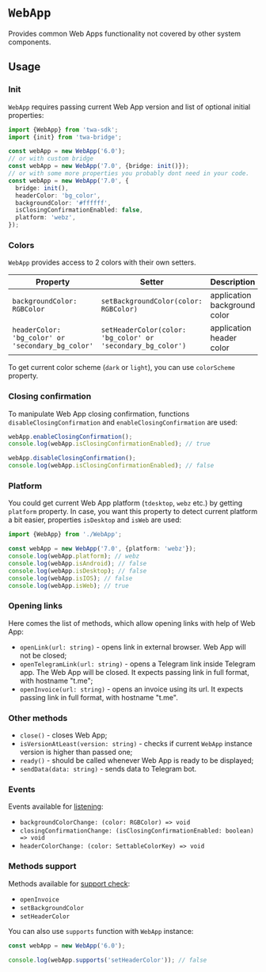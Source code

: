 # `WebApp`

Provides common Web Apps functionality not covered by other system components.

## Usage

### Init

`WebApp` requires passing current Web App version and list of optional initial
properties:

```typescript
import {WebApp} from 'twa-sdk';
import {init} from 'twa-bridge';

const webApp = new WebApp('6.0');
// or with custom bridge
const webApp = new WebApp('7.0', {bridge: init()});
// or with some more properties you probably dont need in your code.
const webApp = new WebApp('7.0', {
  bridge: init(),
  headerColor: 'bg_color',
  backgroundColor: '#ffffff',
  isClosingConfirmationEnabled: false,
  platform: 'webz',
});
```

### Colors

`WebApp` provides access to 2 colors with their own setters.

| Property                                          | Setter                                                      | Description                  |
|---------------------------------------------------|-------------------------------------------------------------|------------------------------|
| `backgroundColor: RGBColor`                       | `setBackgroundColor(color: RGBColor)`                       | application background color |
| `headerColor: 'bg_color' or 'secondary_bg_color'` | `setHeaderColor(color: 'bg_color' or 'secondary_bg_color')` | application header color     |

To get current color scheme (`dark` or `light`), you can use `colorScheme`
property.

### Closing confirmation

To manipulate Web App closing confirmation,
functions `disableClosingConfirmation`
and `enableClosingConfirmation` are used:

```typescript
webApp.enableClosingConfirmation();
console.log(webApp.isClosingConfirmationEnabled); // true

webApp.disableClosingConfirmation();
console.log(webApp.isClosingConfirmationEnabled); // false
```

### Platform

You could get current Web App platform (`tdesktop`, `webz` etc.) by getting
`platform` property. In case, you want this property to detect current platform
a bit easier, properties `isDesktop` and `isWeb` are used:

```typescript
import {WebApp} from './WebApp';

const webApp = new WebApp('7.0', {platform: 'webz'});
console.log(webApp.platform); // webz
console.log(webApp.isAndroid); // false
console.log(webApp.isDesktop); // false
console.log(webApp.isIOS); // false
console.log(webApp.isWeb); // true
```

### Opening links

Here comes the list of methods, which allow opening links with help of Web App:

- `openLink(url: string)` - opens link in external browser. Web App will not be
  closed;
- `openTelegramLink(url: string)` - opens a Telegram link inside Telegram app.
  The Web App will be closed. It expects passing link in full format, with
  hostname "t.me";
- `openInvoice(url: string)` - opens an invoice using its url. It expects
  passing link in full format, with hostname "t.me".

### Other methods

- `close()` - closes Web App;
- `isVersionAtLeast(version: string)` - checks if current `WebApp` instance
  version is higher than passed one;
- `ready()` - should be called whenever Web App is ready to be displayed;
- `sendData(data: string)` - sends data to Telegram bot.

### Events

Events available for [listening](../../../README.md#events-listening):

- `backgroundColorChange: (color: RGBColor) => void`
- `closingConfirmationChange: (isClosingConfirmationEnabled: boolean) => void`
- `headerColorChange: (color: SettableColorKey) => void`

### Methods support

Methods available for [support check](../../../README.md#methods-support):

- `openInvoice`
- `setBackgroundColor`
- `setHeaderColor`

You can also use `supports` function with `WebApp` instance:

```typescript
const webApp = new WebApp('6.0');

console.log(webApp.supports('setHeaderColor')); // false
```